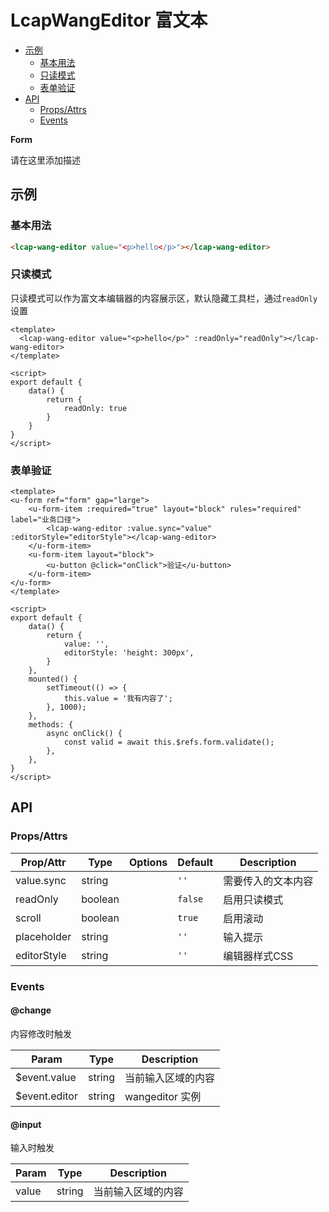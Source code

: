 <!-- 该 README.md 根据 api.yaml 和 docs/*.md 自动生成，为了方便在 GitHub 和 NPM 上查阅。如需修改，请查看源文件 -->

# LcapWangEditor 富文本

- [示例](#示例)
    - [基本用法](#基本用法)
    - [只读模式](#只读模式)
    - [表单验证](#表单验证)
- [API]()
    - [Props/Attrs](#propsattrs)
    - [Events](#events)

**Form**

请在这里添加描述

## 示例
### 基本用法

``` html
<lcap-wang-editor value="<p>hello</p>"></lcap-wang-editor>
```

### 只读模式

只读模式可以作为富文本编辑器的内容展示区，默认隐藏工具栏，通过`readOnly`设置

``` vue
<template>
  <lcap-wang-editor value="<p>hello</p>" :readOnly="readOnly"></lcap-wang-editor>
</template>

<script>
export default {
    data() {
        return {
            readOnly: true
        }
    }
}
</script>
```

### 表单验证

``` vue
<template>
<u-form ref="form" gap="large">
    <u-form-item :required="true" layout="block" rules="required" label="业务口径">
        <lcap-wang-editor :value.sync="value" :editorStyle="editorStyle"></lcap-wang-editor>
    </u-form-item>
    <u-form-item layout="block">
        <u-button @click="onClick">验证</u-button>
    </u-form-item>
</u-form>
</template>

<script>
export default {
    data() {
        return {
            value: '',
            editorStyle: 'height: 300px',
        }
    },
    mounted() {
        setTimeout(() => {
            this.value = '我有内容了';
        }, 1000);
    },
    methods: {
        async onClick() {
            const valid = await this.$refs.form.validate();
        },
    },
}
</script>
```

## API
### Props/Attrs

| Prop/Attr | Type | Options | Default | Description |
| --------- | ---- | ------- | ------- | ----------- |
| value.sync | string |  | `''` | 需要传入的文本内容 |
| readOnly | boolean |  | `false` | 启用只读模式 |
| scroll | boolean |  | `true` | 启用滚动 |
| placeholder | string |  | `''` | 输入提示 |
| editorStyle | string |  | `''` | 编辑器样式CSS |

### Events

#### @change

内容修改时触发

| Param | Type | Description |
| ----- | ---- | ----------- |
| $event.value | string | 当前输入区域的内容 |
| $event.editor | string | wangeditor 实例 |

#### @input

输入时触发

| Param | Type | Description |
| ----- | ---- | ----------- |
| value | string | 当前输入区域的内容 |

